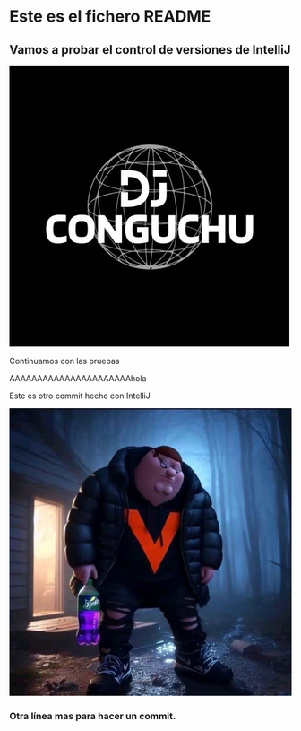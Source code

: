 # Este es el fichero README

## Vamos a probar el control de versiones de IntelliJ

![imagen conguchu](img/conguchu%20logo.jpg)

Continuamos con las pruebas


AAAAAAAAAAAAAAAAAAAAAAhola

Este es otro commit hecho con IntelliJ

![peter griffin](img/imagen2.jpg)

### Otra línea mas para hacer un **commit**.